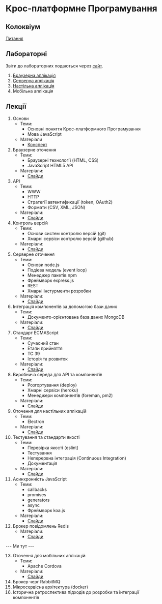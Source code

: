 # Крос-платформне Програмування

## Колоквіум
[Питання](docs/quiz-first.md)

## Лабораторні
Звіти до лабораторних подаються через [сайт](http://novel.university).

1. [Браузерна аплікація](labs/01-browser.md)
2. [Серверна аплікація](labs/02-server.md)
3. [Настільна аплікація](labs/03-desktop.md)
4. Мобільна аплікація

## Лекції
1. Основи
    - Теми:
      - Основні поняття Крос-платформного Програмування
      - Мова JavaScript
    - Матеріали
      - [Конспект](lectures/01-javascript.md)
2. Браузерне оточення
    - Теми:
      - Браузерні технології (HTML, CSS)
      - JavaScript HTML5 API
    - Матеріали:
      - [Слайди](https://vntu-kpp.herokuapp.com/slides/02-browser)
3. API
    - Теми:
      - WWW
      - HTTP
      - Стратегії автентификації (token, OAuth2)
      - Формати (CSV, XML, JSON)
    - Матеріали:
      - [Слайди](https://vntu-kpp.herokuapp.com/slides/03-api)
4. Контроль версій
    - Теми:
      - Основи систем контролю версій (git)
      - Хмарні сервіси контролю версій (github)
    - Матеріали:
      - [Слайди](https://vntu-kpp.herokuapp.com/slides/04-git)
5. Серверне оточення
    - Теми:
      - Основи node.js
      - Подієва модель (event loop)
      - Менеджер пакетів npm
      - Фреймворк express.js
      - REST
      - Хмарні інстурменти розробки
    - Матеріали:
      - [Слайди](https://vntu-kpp.herokuapp.com/slides/05-node)
6. Інтеграція компонентів за допомогою бази даних
    - Теми:
      - Документо-орієнтована база даних MongoDB
    - Матеріали:
      - [Слайди](https://vntu-kpp.herokuapp.com/slides/06-db)
7. Стандарт ECMAScript
    - Теми:
      - Сучасний стан
      - Етапи прийняття
      - TC 39
      - Історія та розвиток
    - Матеріали:
      - [Слайди](https://vntu-kpp.herokuapp.com/slides/07-ecma)
8. Виробнича середа для API та компонентів
    - Теми:
      - Розгортування (deploy)
      - Хмарні сервіси (heroku)
      - Менеджери компонентів (foreman, pm2)
    - Матеріали:
      - [Слайди](https://vntu-kpp.herokuapp.com/slides/08-production)
9. Оточення для настільних аплікацій
    - Теми:
      - Electron
    - Матеріали:
      - [Слайди](https://vntu-kpp.herokuapp.com/slides/09-electron)
10. Тестування та стандарти якості
    - Теми:
      - Перевірка якості (eslint)
      - Тестування
      - Неперервна інтеграція (Continuous Integration)
      - Документація
    - Матеріали:
      - [Слайди](https://vntu-kpp.herokuapp.com/slides/10-testing)
11. Асинхронність JavaScript
    - Теми:
      - callbacks
      - promises
      - generators
      - async
      - Фреймворк koa.js
    - Матеріали:
      - [Слайди](https://vntu-kpp.herokuapp.com/slides/11-async)
12. Брокер повідомлень Redis
    - Матеріали:
      - [Слайди](https://vntu-kpp.herokuapp.com/slides/12-redis)

--- Ми тут ---

13. Оточення для мобільних аплікацій
    - Теми:
      - Apache Cordova
    - Матеріали:
      - [Слайди](https://vntu-kpp.herokuapp.com/slides/13-cordova)
14. Брокер черг RabbitMQ
15. Мікросервісна архітектура (docker)
16. Історична ретроспектива підходів до розробки та інтеграції компонентів
